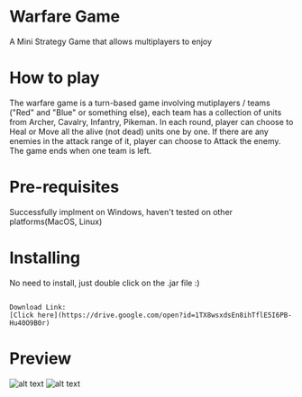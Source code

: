 # Warfare Game

A Mini Strategy Game that allows multiplayers to enjoy

# How to play

The warfare game is a turn-based game involving mutiplayers / teams ("Red" and "Blue" or something else), each team has a collection of units from Archer, Cavalry, Infantry, Pikeman. In each round, player can choose to Heal or Move all the alive (not dead) units one by one. If there are any enemies in the attack range of it, player can choose to Attack the enemy. The game ends when one team is left. 

# Pre-requisites


Successfully implment on Windows, haven't tested on other platforms(MacOS, Linux)


# Installing

No need to install, just double click on the .jar file :)

```

Download Link: 
[Click here](https://drive.google.com/open?id=1TX8wsxdsEn8ihTflE5I6PB-Hu40O9B0r)

```

# Preview
![alt text](https://user-images.githubusercontent.com/28923318/33528024-93267196-d895-11e7-93a4-6bed6d8b48ec.jpg)
![alt text](https://user-images.githubusercontent.com/28923318/33528025-9665c76c-d895-11e7-82dd-1f7c92fd910f.jpg)
